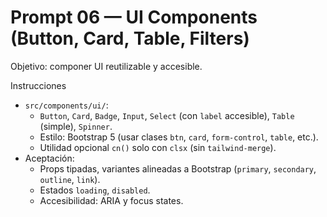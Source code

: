 # Prompt 06 — UI Components (Button, Card, Table, Filters)

Objetivo: componer UI reutilizable y accesible.

Instrucciones
- `src/components/ui/`:
  - `Button`, `Card`, `Badge`, `Input`, `Select` (con `label` accesible), `Table` (simple), `Spinner`.
  - Estilo: Bootstrap 5 (usar clases `btn`, `card`, `form-control`, `table`, etc.).
  - Utilidad opcional `cn()` solo con `clsx` (sin `tailwind-merge`).
- Aceptación:
  - Props tipadas, variantes alineadas a Bootstrap (`primary`, `secondary`, `outline`, `link`).
  - Estados `loading`, `disabled`.
  - Accesibilidad: ARIA y focus states.
